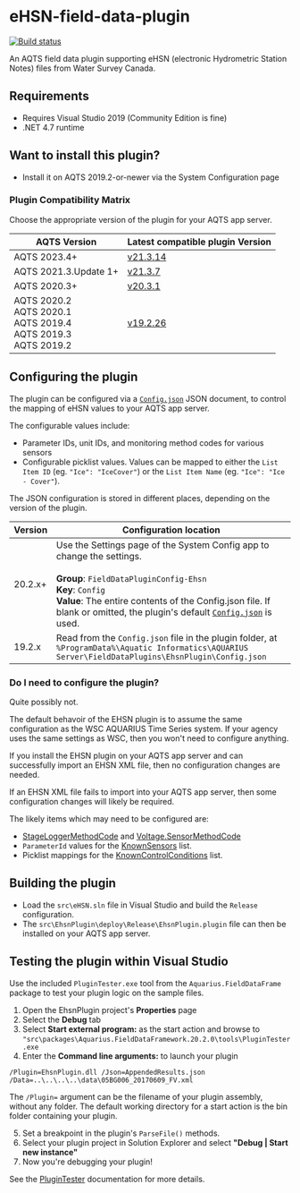 # eHSN-field-data-plugin

[![Build status](https://ci.appveyor.com/api/projects/status/83a08te1vqco3env/branch/master?svg=true)](https://ci.appveyor.com/project/SystemsAdministrator/ehsn-field-data-plugin/branch/master)

An AQTS field data plugin supporting eHSN (electronic Hydrometric Station Notes) files from Water Survey Canada.

## Requirements

- Requires Visual Studio 2019 (Community Edition is fine)
- .NET 4.7 runtime

## Want to install this plugin?

- Install it on AQTS 2019.2-or-newer via the System Configuration page

### Plugin Compatibility Matrix

Choose the appropriate version of the plugin for your AQTS app server.

| AQTS Version                                                       | Latest compatible plugin Version                                                                                      |
|--------------------------------------------------------------------|-----------------------------------------------------------------------------------------------------------------------|
| AQTS 2023.4+                                                       | [v21.3.14](https://github.com/AquaticInformatics/eHSN-field-data-plugin/releases/download/v21.3.14/EhsnPlugin.plugin) |
| AQTS 2021.3.Update 1+                                              | [v21.3.7](https://github.com/AquaticInformatics/eHSN-field-data-plugin/releases/download/v21.3.7/EhsnPlugin.plugin)  |
| AQTS 2020.3+                                                       | [v20.3.1](https://github.com/AquaticInformatics/eHSN-field-data-plugin/releases/download/v20.3.1/EhsnPlugin.plugin)   |
| AQTS 2020.2<br/>AQTS 2020.1<br/>AQTS 2019.4<br/>AQTS 2019.3<br/>AQTS 2019.2 | [v19.2.26](https://github.com/AquaticInformatics/eHSN-field-data-plugin/releases/download/v19.2.26/EhsnPlugin.plugin) |

## Configuring the plugin

The plugin can be configured via a [`Config.json`](./src/EhsnPlugin/Config.json) JSON document, to control the mapping of eHSN values to your AQTS app server.

The configurable values include:
- Parameter IDs, unit IDs, and monitoring method codes for various sensors
- Configurable picklist values. Values can be mapped to either the `List Item ID` (eg. `"Ice": "IceCover"`) or the `List Item Name` (eg. `"Ice": "Ice - Cover"`).

The JSON configuration is stored in different places, depending on the version of the plugin.

| Version | Configuration location |
| --- | --- |
| 20.2.x+ | Use the Settings page of the System Config app to change the settings.<br/><br/>**Group**: `FieldDataPluginConfig-Ehsn`<br/>**Key**: `Config`<br/>**Value**: The entire contents of the Config.json file. If blank or omitted, the plugin's default [`Config.json`](./src/EhsnPlugin/Config.json) is used. |
| 19.2.x | Read from the `Config.json` file in the plugin folder, at `%ProgramData%\Aquatic Informatics\AQUARIUS Server\FieldDataPlugins\EhsnPlugin\Config.json` |

### Do I need to configure the plugin?

Quite possibly not.

The default behavoir of the EHSN plugin is to assume the same configuration as the WSC AQUARIUS Time Series system. If your agency uses the same settings as WSC, then you won't need to configure anything.

If you install the EHSN plugin on your AQTS app server and can successfully import an EHSN XML file, then no configuration changes are needed.

If an EHSN XML file fails to import into your AQTS app server, then some configuration changes will likely be required.

The likely items which may need to be configured are:
- [StageLoggerMethodCode](./src/EhsnPlugin/Config.json#L7) and [Voltage.SensorMethodCode](./src/EhsnPlugin/Config.json#L112)
- `ParameterId` values for the [KnownSensors](./src/EhsnPlugin/Config.json#L28-L138) list.
- Picklist mappings for the [KnownControlConditions](./src/EhsnPlugin/Config.json#L9-L17) list.

## Building the plugin

- Load the `src\eHSN.sln` file in Visual Studio and build the `Release` configuration.
- The `src\EhsnPlugin\deploy\Release\EhsnPlugin.plugin` file can then be installed on your AQTS app server.

## Testing the plugin within Visual Studio

Use the included `PluginTester.exe` tool from the `Aquarius.FieldDataFrame` package to test your plugin logic on the sample files.

1. Open the EhsnPlugin project's **Properties** page
2. Select the **Debug** tab
3. Select **Start external program:** as the start action and browse to `"src\packages\Aquarius.FieldDataFramework.20.2.0\tools\PluginTester.exe`
4. Enter the **Command line arguments:** to launch your plugin

```
/Plugin=EhsnPlugin.dll /Json=AppendedResults.json /Data=..\..\..\..\data\05BG006_20170609_FV.xml
```

The `/Plugin=` argument can be the filename of your plugin assembly, without any folder. The default working directory for a start action is the bin folder containing your plugin.

5. Set a breakpoint in the plugin's `ParseFile()` methods.
6. Select your plugin project in Solution Explorer and select **"Debug | Start new instance"**
7. Now you're debugging your plugin!

See the [PluginTester](https://github.com/AquaticInformatics/aquarius-field-data-framework/tree/master/src/PluginTester) documentation for more details.
